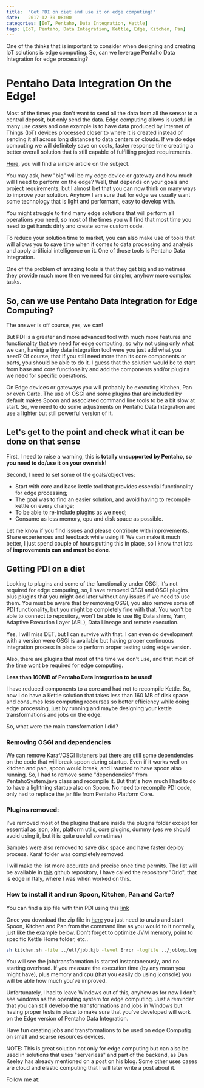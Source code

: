 ```yaml
---
title:  "Get PDI on diet and use it on edge computing!"
date:   2017-12-30 08:00
categories: [IoT, Pentaho, Data Integration, Kettle]
tags: [IoT, Pentaho, Data Integration, Kettle, Edge, Kitchen, Pan]
---
```


One of the thinks that is important to consider when designing and creating IoT solutions is edge computing. So, can we leverage Pentaho Data Integration for edge processing?

# Pentaho Data Integration On the Edge! 

Most of the times you don't want to send all the data from all the sensor to a central deposit, but only send the data.
Edge computing allows is useful in many use cases and one example is to have data produced by Internet of Things (IoT) devices processed closer to where it is created instead of sending it all across long distances to data centers or clouds. If we do edge computing we will definitely save on costs, faster response time creating a better overall solution that is still capable of fulfilling project requirements.

[Here](https://www.networkworld.com/article/3224893/internet-of-things/what-is-edge-computing-and-how-it-s-changing-the-network.html), you will find a simple article on the subject.

You may ask, how "big" will be my edge device or gateway and how much will I need to perform on the edge? Well, that depends on your goals and project requirements, but I almost bet that you can now think on many ways to improve your solution. Anyhow I am sure that for edge we usually want some technology that is light and performant, easy to develop with. 

You might struggle to find many edge solutions that will perform all operations you need, so most of the times you will find that most time you need to get hands dirty and create some custom code. 

To reduce your solution time to market, you can also make use of tools that will allows you to save time when it comes to data processing and analysis and apply artificial intelligence on it. One of those tools is Pentaho Data Integration.        

One of the problem of amazing tools is that they get big and sometimes they provide much more then we need for simpler, anyhow more complex tasks.

## So, can we use Pentaho Data Integration for Edge Computing?

The answer is off course, yes, we can! 

But PDI is a greater and more advanced tool with much more features and functionality that we need for edge computing, so why not using only what we can, having a tiny data integration tool were you just add what you need? Of course, that if you still need more than its core components or parts, you should be able to do it. I guess that the solution would be to start from base and core functionality and add the components and/or plugins we need for specific operations. 

On Edge devices or gateways you will probably be executing Kitchen, Pan or even Carte. The use of OSGI and some plugins that are included by default makes Spoon and associated command line tools to be a bit slow at start. So, we need to do some adjustments on Pentaho Data Integration and use a lighter but still powerful version of it. 

## Let's get to the point and check what it can be done on that sense

First, I need to raise a warning, this is **totally unsupported by Pentaho, so you need to do/use it on your own risk!**

Second, I need to set some of the goals/objectives:
* Start with core and base kettle tool that provides essential functionality for edge processing;
* The goal was to find an easier solution, and avoid having to recompile kettle on every change;
* To be able to re-include plugins as we need;
* Consume as less memory, cpu and disk space as possible.

Let me know if you find issues and please contribute with improvements. Share experiences and feedback while using it! We can make it much better, I just spend couple of hours putting this in place, so I know that lots of **improvements can and must be done**. 

## Getting PDI on a diet 

Looking to plugins and some of the functionality under OSGI, it's not required for edge computing, so, I have removed OSGI and OSGI plugins plus plugins that you might add later without any issues if we need to use them. You must be aware that by removing OSGI, you also remove some of PDI functionality, but you might be completely fine with that. You won't be able to connect to repository, won't be able to use Big Data shims, Yarn, Adaptive Execution Layer (AEL), Data Lineage and remote execution.

Yes, I will miss DET, but I can survive with that. I can even do development with a version were OSGI is available but having proper continuous integration process in place to perform proper testing using edge version. 

Also, there are plugins that most of the time we don't use, and that most of the time wont be required for edge computing.

**Less than 160MB of Pentaho Data Integration to be used!**

I have reduced components to a core and had not to recompile Kettle. So, now I do have a Kettle solution that takes less than 160 MB of disk space and consumes less computing recourses so better efficiency while doing edge processing, just by running and maybe designing your kettle transformations and jobs on the edge. 

So, what were the main transformation I did?

### Removing OSGI and dependencies

We can remove Karaf/OSGI listeners but there are still some dependencies on the code that will break spoon during startup. Even if it works well on kitchen and pan, spoon would break, and I wanted to have spoon also running. So, I had to remove some "dependencies" from PentahoSystem.java class and recompile it. But that's how much I had to do to have a lightning  startup also on Spoon. No need to recompile PDI code, only had to replace the jar file from Pentaho Platform Core.  

### Plugins removed: 

I've removed most of the plugins that are inside the plugins folder except for essential as json, xlm, platform utils, core plugins, dummy (yes we should avoid using it, but it is quite useful sometimes)

Samples were also removed to save disk space and have faster deploy process. Karaf folder was completely removed. 

I will make the list more accurate and precise once time permits. The list will be available in [this](https://github.com/mfgaspar/orlo) github repository, I have called the repository "Orlo", that is edge in Italy, where I was when worked on this.  

### How to install it and run Spoon, Kitchen, Pan and Carte?

You can find a zip file with thin PDI using this [link](https://github.com/mfgaspar/orlo/releases/download/8.0.0.0-28/orlo-pdi-8.0.0.0-28.zip) 

Once you download the zip file in [here](https://github.com/mfgaspar/orlo/releases/download/8.0.0.0-28/orlo-pdi-8.0.0.0-28.zip) you just need to unzip and start Spoon, Kitchen and Pan from the command line as you would to it normally, just like the example below. Don't forget to optimize JVM memory, point to specific Kettle Home folder, etc..

```bash
sh kitchen.sh -file ../etl/job.kjb -level Error -logfile ../joblog.log
```

You will see the job/transformation is started instantaneously, and no starting overhead. If you measure the execution time (by any mean you might have), plus memory and cpu (that you easily do using jconsole) you will be able how much you've improved.  

Unfortunately, I had to leave Windows out of this, anyhow as for now I don't see windows as the operating system for edge computing. Just a reminder that you can still develop the transformations and jobs in Windows but having proper tests in place to make sure that you've developed will work on the Edge version of Pentaho Data Integration.

Have fun creating jobs and transformations to be used on edge Computig on small and scarse resources devices.  

NOTE: This is great solution not only for edge computing but can also be used in solutions that uses "serverless" and part of the backend, as Dan Keeley has already mentioned on a post on his blog. Some other uses cases are cloud and elastic computing that I will later write a post about it. 


Follow me at: 

[Live Insights]: #


